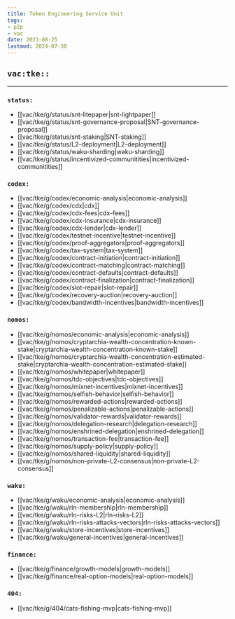 ```yaml
---
title: Token Engineering Service Unit
tags:
- p2p
- vac
date: 2023-08-25
lastmod: 2024-07-30
---
```


## `vac:tke::`
---


### `status:`
* [[vac/tke/g/status/snt-litepaper|snt-lightpaper]]
* [[vac/tke/g/status/snt-governance-proposal|SNT-governance-proposal]]
* [[vac/tke/g/status/snt-staking|SNT-staking]]
* [[vac/tke/g/status/L2-deployment|L2-deployment]]
* [[vac/tke/g/status/waku-sharding|waku-sharding]]
* [[vac/tke/g/status/incentivized-communitities|incentivized-communitities]]

### `codex:`
* [[vac/tke/g/codex/economic-analysis|economic-analysis]]
* [[vac/tke/g/codex/cdx|cdx]]
* [[vac/tke/g/codex/cdx-fees|cdx-fees]]
* [[vac/tke/g/codex/cdx-insurance|cdx-insurance]]
* [[vac/tke/g/codex/cdx-lender|cdx-lender]]
* [[vac/tke/g/codex/testnet-incentive|testnet-incentive]]
* [[vac/tke/g/codex/proof-aggregators|proof-aggregators]]
* [[vac/tke/g/codex/tax-system|tax-system]]
* [[vac/tke/g/codex/contract-initiation|contract-initiation]]
* [[vac/tke/g/codex/contract-matching|contract-matching]]
* [[vac/tke/g/codex/contract-defaults|contract-defaults]]
* [[vac/tke/g/codex/contract-finalization|contract-finalization]]
* [[vac/tke/g/codex/slot-repair|slot-repair]]
* [[vac/tke/g/codex/recovery-auction|recovery-auction]]
* [[vac/tke/g/codex/bandwidth-incentives|bandwidth-incentives]]

### `nomos:`
* [[vac/tke/g/nomos/economic-analysis|economic-analysis]]
* [[vac/tke/g/nomos/cryptarchia-wealth-concentration-known-stake|cryptarchia-wealth-concentration-known-stake]]
* [[vac/tke/g/nomos/cryptarchia-wealth-concentration-estimated-stake|cryptarchia-wealth-concentration-estimated-stake]]
* [[vac/tke/g/nomos/whitepaper|whitepaper]]
* [[vac/tke/g/nomos/tdc-objectives|tdc-objectives]]
* [[vac/tke/g/nomos/mixnet-incentives|mixnet-incentives]]
* [[vac/tke/g/nomos/selfish-behavior|selfish-behavior]]
* [[vac/tke/g/nomos/rewarded-actions|rewarded-actions]]
* [[vac/tke/g/nomos/penalizable-actions|penalizable-actions]]
* [[vac/tke/g/nomos/validator-rewards|validator-rewards]]
* [[vac/tke/g/nomos/delegation-research|delegation-research]]
* [[vac/tke/g/nomos/enshrined-delegation|enshrined-delegation]]
* [[vac/tke/g/nomos/transaction-fee|transaction-fee]]
* [[vac/tke/g/nomos/supply-policy|supply-policy]]
* [[vac/tke/g/nomos/shared-liquidity|shared-liquidity]]
* [[vac/tke/g/nomos/non-private-L2-consensus|non-private-L2-consensus]]

### `waku:`
* [[vac/tke/g/waku/economic-analysis|economic-analysis]]
* [[vac/tke/g/waku/rln-membership|rln-membership]]
* [[vac/tke/g/waku/rln-risks-L2|rln-risks-L2]]
* [[vac/tke/g/waku/rln-risks-attacks-vectors|rln-risks-attacks-vectors]]
* [[vac/tke/g/waku/store-incentives|store-incentives]]
* [[vac/tke/g/waku/general-incentives|general-incentives]]

### `finance:`
* [[vac/tke/g/finance/growth-models|growth-models]]
* [[vac/tke/g/finance/real-option-models|real-option-models]]

### `404:`
* [[vac/tke/g/404/cats-fishing-mvp|cats-fishing-mvp]]